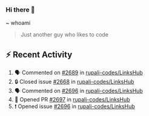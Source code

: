 ### Hi there 👋

~ whoami

> Just another guy who likes to code

## :zap: Recent Activity

<!--START_SECTION:activity-->
1. 🗣 Commented on [#2689](https://github.com/rupali-codes/LinksHub/issues/2689#issuecomment-2808160300) in [rupali-codes/LinksHub](https://github.com/rupali-codes/LinksHub)
2. 🔒 Closed issue [#2668](https://github.com/rupali-codes/LinksHub/issues/2668) in [rupali-codes/LinksHub](https://github.com/rupali-codes/LinksHub)
3. 🗣 Commented on [#2696](https://github.com/rupali-codes/LinksHub/issues/2696#issuecomment-2808151606) in [rupali-codes/LinksHub](https://github.com/rupali-codes/LinksHub)
4. 💪 Opened PR [#2697](https://github.com/rupali-codes/LinksHub/pull/2697) in [rupali-codes/LinksHub](https://github.com/rupali-codes/LinksHub)
5. ❗ Opened issue [#2696](https://github.com/rupali-codes/LinksHub/issues/2696) in [rupali-codes/LinksHub](https://github.com/rupali-codes/LinksHub)
<!--END_SECTION:activity-->

<!--
~ About Me
> Half-time developer, Full-time student, Some-time normal person...

**NayanUnni95/NayanUnni95** is a ✨ _special_ ✨ repository because its `README.md` (this file) appears on your GitHub profile.

Here are some ideas to get you started:

- 🔭 I’m currently working on ...
- 🌱 I’m currently learning ...
- 👯 I’m looking to collaborate on ...
- 🤔 I’m looking for help with ...
- 💬 Ask me about ...
- 📫 How to reach me: ...
- 😄 Pronouns: ...
- ⚡ Fun fact: ...
-->
